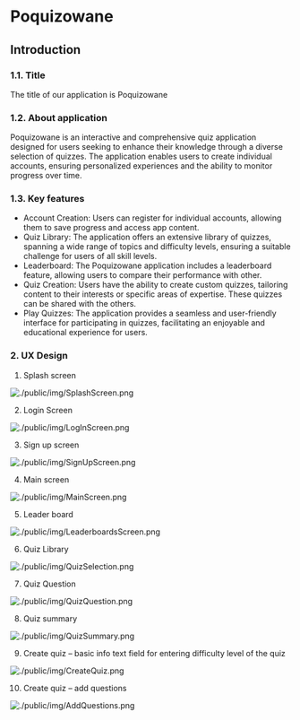 # Poquizowane

## Introduction
### 1.1.	Title
The title of our application is Poquizowane
### 1.2.	About application
Poquizowane is an interactive and comprehensive quiz application designed for users seeking to enhance their knowledge through a diverse selection of quizzes. The application enables users to create individual accounts, ensuring personalized experiences and the ability to monitor progress over time.

### 1.3.	Key features
- Account Creation: Users can register for individual accounts, allowing them to save progress and access app content.
- Quiz Library: The application offers an extensive library of quizzes, spanning a wide range of topics and difficulty levels, ensuring a suitable challenge for users of all skill levels.
- Leaderboard: The Poquizowane application includes a leaderboard feature, allowing users to compare their performance with other.
- Quiz Creation: Users have the ability to create custom quizzes, tailoring content to their interests or specific areas of expertise. These quizzes can be shared with the others.
- Play Quizzes: The application provides a seamless and user-friendly interface for participating in quizzes, facilitating an enjoyable and educational experience for users.

### 2.	UX Design
1. Splash screen

![./public/img/SplashScreen.png](./public/img/SplashScreen.png)

2. Login Screen

![./public/img/LogInScreen.png](./public/img/LogInScreen.png)

3. Sign up screen

![./public/img/SignUpScreen.png](./public/img/SignUpScreen.png)

4. Main screen

![./public/img/MainScreen.png](./public/img/MainScreen.png)

5. Leader board

![./public/img/LeaderboardsScreen.png](./public/img/LeaderboardsScreen.png)

6. Quiz Library

![./public/img/QuizSelection.png](./public/img/QuizSelection.png)

7. Quiz Question

![./public/img/QuizQuestion.png](./public/img/QuizQuestion.png)

8. Quiz summary

![./public/img/QuizSummary.png](./public/img/QuizSummary.png)

9. Create quiz – basic info text field for entering difficulty level of the quiz

![./public/img/CreateQuiz.png](./public/img/CreateQuiz.png)

10. Create quiz – add questions

![./public/img/AddQuestions.png](./public/img/AddQuestions.png)

